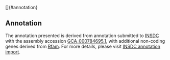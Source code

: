 []{#annotation}

Annotation
----------

The annotation presented is derived from annotation submitted to
[INSDC](http://www.insdc.org) with the assembly accession
[GCA\_000784695.1](http://www.ebi.ac.uk/ena/data/view/GCA_000784695.1),
with additional non-coding genes derived from
[Rfam](http://rfam.xfam.org/). For more details, please visit [INSDC
annotation
import](http://ensemblgenomes.org/info/data/insdc_annotation).
